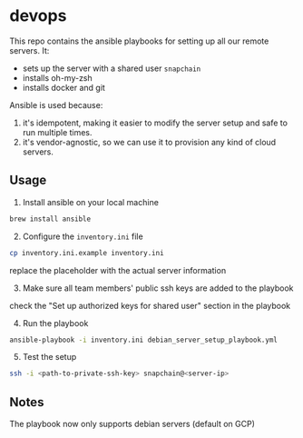 # devops

This repo contains the ansible playbooks for setting up all our remote servers. It:

- sets up the server with a shared user `snapchain`
- installs oh-my-zsh
- installs docker and git

Ansible is used because:

1. it's idempotent, making it easier to modify the server setup and safe to run multiple times.
2. it's vendor-agnostic, so we can use it to provision any kind of cloud servers.

## Usage

1. Install ansible on your local machine

```bash
brew install ansible
```

2. Configure the `inventory.ini` file

```bash
cp inventory.ini.example inventory.ini
```

replace the placeholder with the actual server information

3. Make sure all team members' public ssh keys are added to the playbook

check the "Set up authorized keys for shared user" section in the playbook

4. Run the playbook

```bash
ansible-playbook -i inventory.ini debian_server_setup_playbook.yml
```

5. Test the setup

```bash
ssh -i <path-to-private-ssh-key> snapchain@<server-ip>
```

## Notes

The playbook now only supports debian servers (default on GCP)